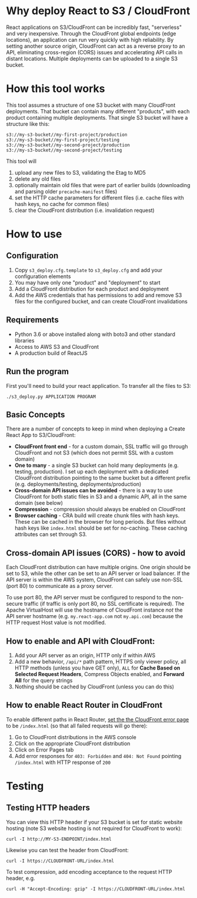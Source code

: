 # Why deploy React to S3 / CloudFront 

React applications on S3/CloudFront can be incredibly fast, "serverless" and very inexpensive.  Through the CloudFront global endpoints (edge locations), an application can run very quickly with high reliability.  By setting another source origin, CloudFront can act as a reverse proxy to an API, eliminating cross-region (CORS) issues and accelerating API calls in distant locations.  Multiple deployments can be uploaded to a single S3 bucket.


# How this tool works

This tool assumes a structure of one S3 bucket with many CloudFront deployments.  That bucket can contain many different "products", with each product containing multiple deployments.  That single S3 bucket will have a structure like this:

```
s3://my-s3-bucket//my-first-project/production
s3://my-s3-bucket//my-first-project/testing
s3://my-s3-bucket//my-second-project/production
s3://my-s3-bucket//my-second-project/testing
```

This tool will 
1. upload any new files to S3, validating the Etag to MD5
2. delete any old files 
3. optionally maintain old files that were part of earlier builds (downloading and parsing older `precache-manifest` files)
4. set the HTTP cache parameters for different files (i.e. cache files with hash keys, no cache for common files)
5. clear the CloudFront distribution (i.e. invalidation request)


# How to use

## Configuration

1. Copy `s3_deploy.cfg.template` to `s3_deploy.cfg` and add your configuration elements
2. You may have only one "product" and "deployment" to start
3. Add a CloudFront distribution for each product and deployment
4. Add the AWS credentials that has permissions to add and remove S3 files for the configured bucket, and can create CloudFront invalidations

## Requirements
* Python 3.6 or above installed along with boto3 and other standard libraries
* Access to AWS S3 and CloudFront
* A production build of ReactJS

## Run the program

First you'll need to build your react application.  To transfer all the files to S3:
```
./s3_deploy.py APPLICATION PROGRAM
```

## Basic Concepts

There are a number of concepts to keep in mind when deploying a Create React App to S3/CloudFront:

* **CloudFront front end** - for a custom domain, SSL traffic will go through CloudFront and not S3 (which does not permit SSL with a custom domain)
* **One to many** - a single S3 bucket can hold many deployments (e.g. testing, production). I set up each deployment with a dedicated CloudFront distribution pointing to the same bucket but a different prefix (e.g. deployments/testing, deployments/production)
* **Cross-domain API issues can be avoided** - there is a way to use CloudFront for both static files in S3 and a dynamic API, all in the same domain (see below)
* **Compression** - compression should always be enabled on CloudFront
* **Browser caching** - CRA build will create chunk files with hash keys.  These can be cached in the browser for long periods.  But files without hash keys like `index.html` should be set for no-caching.  These caching attributes can set through S3.

## Cross-domain API issues (CORS) - how to avoid

Each CloudFront distribution can have multiple origins.  One origin should be set to S3, while the other can be set to an API server or load balancer.  If the API server is within the AWS system, CloudFront can safely use non-SSL (port 80) to communicate as a proxy server.  

To use port 80, the API server must be configured to respond to the non-secure traffic (if traffic is only port 80, no SSL certificate is required). The Apache VirtualHost will use the hostname of CloudFront instance *not* the API server hostname (e.g. `my.react-app.com` not `my.api.com`) because the HTTP request Host value is not modified.

## How to enable and API with CloudFront:

1. Add your API server as an origin, HTTP only if within AWS
2. Add a new behavior, `/api/*` path pattern, HTTPS only viewer policy, all HTTP methods (unless you have GET only), `ALL` for **Cache Based on Selected Request Headers**, Compress Objects enabled, and **Forward All** for the query strings
3. Nothing should be cached by CloudFront (unless you can do this)

## How to enable React Router in CloudFront

To enable different paths in React Router, [set the the CloudFront error page][1] to be `/index.html` (so that all failed requests will go there):

1. Go to CloudFront distributions in the AWS console 
2. Click on the appropriate CloudFront distribution 
3. Click on Error Pages tab
4. Add error responses for `403: Forbidden` and `404: Not Found` pointing
    `/index.html` with HTTP response of `200`

# Testing

## Testing HTTP headers

You can view this HTTP header if your S3 bucket is set for static website hosting (note S3 website hosting is not required for CloudFront to work):

```curl -I http://MY-S3-ENDPOINT/index.html```

Likewise you can test the header from CloudFront:

```curl -I https://CLOUDFRONT-URL/index.html```

To test compression, add encoding acceptance to the request HTTP header, e.g.

```curl -H "Accept-Encoding: gzip" -I https://CLOUDFRONT-URL/index.html```

  [1]: https://docs.aws.amazon.com/AmazonCloudFront/latest/DeveloperGuide/custom-error-pages.html